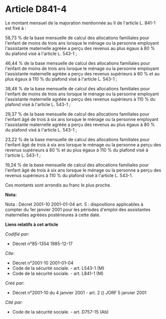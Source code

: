 # Article D841-4

Le montant mensuel de la majoration mentionnée au II de l'article L. 841-1 est fixé à :

58,73 % de la base mensuelle de calcul des allocations familiales pour l'enfant de moins de trois ans lorsque le ménage ou la
personne employant l'assistante maternelle agréée a perçu des revenus au plus égaux à 80 % du plafond visé à l'article L.
543-1 ;

46,44 % de la base mensuelle de calcul des allocations familiales pour l'enfant de moins de trois ans lorsque le ménage ou la
personne employant l'assistante maternelle agréée a perçu des revenus supérieurs à 80 % et au plus égaux à 110 % du plafond
visé à l'article L. 543-1 ;

38,48 % de la base mensuelle de calcul des allocations familiales pour l'enfant de moins de trois ans lorsque le ménage ou la
personne employant l'assistante maternelle agréée a perçu des revenus supérieurs à 110 % du plafond visé à l'article L.
543-1 ;

29,37 % de la base mensuelle de calcul des allocations familiales pour l'enfant âgé de trois à six ans lorsque le ménage ou
la personne employant l'assistante maternelle agréée a perçu des revenus au plus égaux à 80 % du plafond visé à l'article L.
543-1 ;

23,22 % de la base mensuelle de calcul des allocations familiales pour l'enfant âgé de trois à six ans lorsque le ménage ou
la personne a perçu des revenus supérieurs à 80 % et au plus égaux à 110 % du plafond visé à l'article L. 543-1 ;

19,24 % de la base mensuelle de calcul des allocations familiales pour l'enfant âgé de trois à six ans lorsque le ménage ou
la personne a perçu des revenus supérieurs à 110 % du plafond visé à l'article L. 543-1.

Ces montants sont arrondis au franc le plus proche.

**Nota:**

Nota : Décret 2001-10 2001-01-04 art. 5 : dispositions applicables à compter du 1er janvier 2001 pour les périodes d'emploi
des assistantes maternelles agréées postérieures à cette date.

**Liens relatifs à cet article**

_Codifié par_:

  - Décret n°85-1354 1985-12-17

_Cite_:

  - Décret n°2001-10 2001-01-04
  - Code de la sécurité sociale. - art. L543-1 (M)
  - Code de la sécurité sociale. - art. L841-1 (M)

_Créé par_:

  - Décret n°2001-10 du 4 janvier 2001 - art. 2 () JORF 5 janvier 2001

_Cité par_:

  - Code de la sécurité sociale. - art. D757-15 (Ab)
